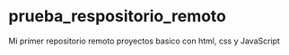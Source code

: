 # prueba_respositorio_remoto
Mi primer repositorio remoto proyectos basico con html, css y JavaScript
